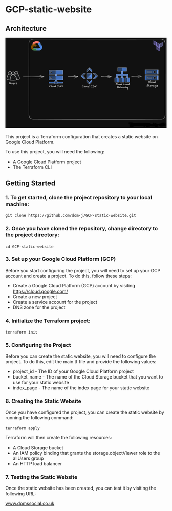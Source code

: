 # GCP-static-website

## Architecture

![Reference image](/assets/GCP-static-website-plan-Terraform.png) 




This project is a Terraform configuration that creates a static website on Google Cloud Platform.



To use this project, you will need the following:

* A Google Cloud Platform project
* The Terraform CLI

## Getting Started

### 1. To get started, clone the project repository to your local machine:

`git clone https://github.com/dom-j/GCP-static-website.git`


### 2. Once you have cloned the repository, change directory to the project directory:

`cd GCP-static-website`


### 3. Set up your Google Cloud Platform (GCP)

Before you start configuring the project, you will need to set up your GCP account and create a project. To do this, follow these steps:

* Create a Google Cloud Platform (GCP) account by visiting https://cloud.google.com/
* Create a new project
* Create a service account for the project
* DNS zone for the project



### 4. Initialize the Terraform project:

`terraform init`


### 5. Configuring the Project

Before you can create the static website, you will need to configure the project. To do this, edit the main.tf file and provide the following values:

* project_id - The ID of your Google Cloud Platform project
* bucket_name - The name of the Cloud Storage bucket that you want to use for your static website
* index_page - The name of the index page for your static website



### 6. Creating the Static Website

Once you have configured the project, you can create the static website by running the following command:

`terraform apply`

Terraform will then create the following resources:

* A Cloud Storage bucket
* An IAM policy binding that grants the storage.objectViewer role to the allUsers group
* An HTTP load balancer



### 7. Testing the Static Website

Once the static website has been created, you can test it by visiting the following URL:

www.domssocial.co.uk